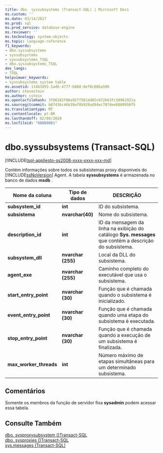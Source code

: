 ```yaml
---
title: dbo. syssubsystems (Transact-SQL) | Microsoft Docs
ms.custom: ''
ms.date: 03/14/2017
ms.prod: sql
ms.prod_service: database-engine
ms.reviewer: ''
ms.technology: system-objects
ms.topic: language-reference
f1_keywords:
- dbo.syssubsystems
- syssubsystems
- syssubsystems_TSQL
- dbo.syssubsystems_TSQL
dev_langs:
- TSQL
helpviewer_keywords:
- syssubsystems system table
ms.assetid: 114b3d55-1ad6-4777-b868-8ef0c86ba596
author: stevestein
ms.author: sstein
ms.openlocfilehash: 3f06182f06e92ff581dd02c072b63fc10962921a
ms.sourcegitcommit: b87d36c46b39af8b929ad94ec707dee8800950f5
ms.translationtype: MT
ms.contentlocale: pt-BR
ms.lasthandoff: 02/08/2020
ms.locfileid: "68069081"
---
```

# <a name="dbosyssubsystems-transact-sql"></a>dbo.syssubsystems (Transact-SQL)
[!INCLUDE[tsql-appliesto-ss2008-xxxx-xxxx-xxx-md](../../includes/tsql-appliesto-ss2008-xxxx-xxxx-xxx-md.md)]

  Contém informações sobre todos os subsistemas proxy disponíveis do [!INCLUDE[ssNoVersion](../../includes/ssnoversion-md.md)] Agent. A tabela **syssubsystems** é armazenada no banco de dados **msdb** .  
  
|Nome da coluna|Tipo de dados|DESCRIÇÃO|  
|-----------------|---------------|-----------------|  
|**subsystem_id**|**int**|ID do subsistema.|  
|**subsistema**|**nvarchar(40)**|Nome do subsistema.|  
|**description_id**|**int**|ID da mensagem da linha na exibição do catálogo **Sys. messages** que contém a descrição do subsistema.|  
|**subsystem_dll**|**nvarchar (255)**|Local da DLL do subsistema.|  
|**agent_exe**|**nvarchar (255)**|Caminho completo do executável que usa o subsistema.|  
|**start_entry_point**|**nvarchar (30)**|Função que é chamada quando o subsistema é inicializado.|  
|**event_entry_point**|**nvarchar (30)**|Função que é chamada quando uma etapa do subsistema é executada.|  
|**stop_entry_point**|**nvarchar (30)**|Função que é chamada quando a execução de um subsistema é finalizada.|  
|**max_worker_threads**|**int**|Número máximo de etapas simultâneas para um determinado subsistema.|  
  
## <a name="remarks"></a>Comentários  
 Somente os membros da função de servidor fixa **sysadmin** podem acessar essa tabela.  
  
## <a name="see-also"></a>Consulte Também  
 [dbo. sysproxysubsystem &#40;&#41;Transact-SQL](../../relational-databases/system-tables/dbo-sysproxysubsystem-transact-sql.md)   
 [dbo. sysproxies &#40;&#41;Transact-SQL](../../relational-databases/system-tables/dbo-sysproxies-transact-sql.md)   
 [sys.messages &#40;Transact-SQL&#41;](../../relational-databases/system-catalog-views/messages-for-errors-catalog-views-sys-messages.md)  
  
  
